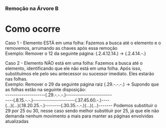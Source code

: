### Remoção na Árvore B   

# Como ocorre  

Caso 1 - Elemento ESTÁ em uma folha: Fazemos a busca até o elemento e o removemos, arrumando as chaves após essa remoção  
Exemplo: Remover o 12 da seguinte página: (.2.4.12.14.)  -> (.2.4.14.-.)  

Caso 2 - Elemento NÃO está em uma folha: Fazemos a busca até o elemento, identificando que ele não está em uma folha. Após isso, substituímos ele 
pelo seu antecessor ou sucessor imediato. Eles estarão nas folhas.  
Exemplo: Remover o 29 da seguinte página raiz (.29.-.-.-.) -> Supondo que as folhas estão na seguinte disposição:  
--------------------(.29.-.-.-.)-----------------------  
----(.8.15.-.-.)---------------------(.37.45.60.-.)----  
(...)(...)(.18.20.25.-.)--------(.30.35.-.-.)(...)(...)-------
Podemos substituir o 29 por 25 ou 30, nesse caso sendo melhor substituir por 25, já que ele não demanda nenhum movimento a mais para manter as 
páginas envolvidas atualizadas  